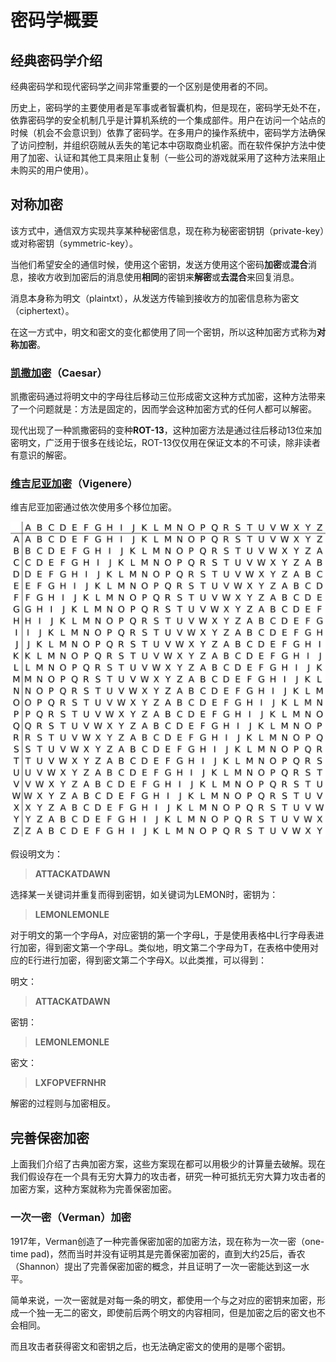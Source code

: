 # 密码学概要

## 经典密码学介绍

经典密码学和现代密码学之间非常重要的一个区别是使用者的不同。

历史上，密码学的主要使用者是军事或者智囊机构，但是现在，密码学无处不在，依靠密码学的安全机制几乎是计算机系统的一个集成部件。用户在访问一个站点的时候（机会不会意识到）依靠了密码学。在多用户的操作系统中，密码学方法确保了访问控制，并组织窃贼从丢失的笔记本中窃取商业机密。而在软件保护方法中使用了加密、认证和其他工具来阻止复制（一些公司的游戏就采用了这种方法来阻止未购买的用户使用）。

## 对称加密

该方式中，通信双方实现共享某种秘密信息，现在称为秘密密钥钥（private-key）或对称密钥（symmetric-key）。

当他们希望安全的通信时候，使用这个密钥，发送方使用这个密码**加密**或**混合**消息，接收方收到加密后的消息使用**相同**的密钥来**解密**或**去混合**来回复消息。

消息本身称为明文（plaintxt），从发送方传输到接收方的加密信息称为密文（ciphertext）。

在这一方式中，明文和密文的变化都使用了同一个密钥，所以这种加密方式称为**对称加密**。

### [凯撒加密](https://zh.wikipedia.org/wiki/%E5%87%B1%E6%92%92%E5%AF%86%E7%A2%BC)（Caesar）

凯撒密码通过将明文中的字母往后移动三位形成密文这种方式加密，这种方法带来了一个问题就是：方法是固定的，因而学会这种加密方式的任何人都可以解密。

现代出现了一种凯撒密码的变种**ROT-13**，这种加密方法是通过往后移动13位来加密明文，广泛用于很多在线论坛，ROT-13仅仅用在保证文本的不可读，除非读者有意识的解密。

### [维吉尼亚加密](https://zh.wikipedia.org/wiki/%E7%BB%B4%E5%90%89%E5%B0%BC%E4%BA%9A%E5%AF%86%E7%A0%81)（Vigenere）

维吉尼亚加密通过依次使用多个移位加密。

![1](images/cipher_1.svg "vigenere")

假设明文为：

> **ATTACKATDAWN**

选择某一关键词并重复而得到密钥，如关键词为LEMON时，密钥为：

> **LEMONLEMONLE**

对于明文的第一个字母A，对应密钥的第一个字母L，于是使用表格中L行字母表进行加密，得到密文第一个字母L。类似地，明文第二个字母为T，在表格中使用对应的E行进行加密，得到密文第二个字母X。以此类推，可以得到：

明文：

> **ATTACKATDAWN**

密钥：

> **LEMONLEMONLE**

密文：

> **LXFOPVEFRNHR**

解密的过程则与加密相反。

## 完善保密加密

上面我们介绍了古典加密方案，这些方案现在都可以用极少的计算量去破解。现在我们假设存在一个具有无穷大算力的攻击者，研究一种可抵抗无穷大算力攻击者的加密方案，这种方案就称为完善保密加密。

### 一次一密（Verman）加密

1917年，Verman创造了一种完善保密加密的加密方法，现在称为一次一密（one-time pad)，然而当时并没有证明其是完善保密加密的，直到大约25后，香农（Shannon）提出了完善保密加密的概念，并且证明了一次一密能达到这一水平。

简单来说，一次一密就是对每一条的明文，都使用一个与之对应的密钥来加密，形成一个独一无二的密文，即使前后两个明文的内容相同，但是加密之后的密文也不会相同。

而且攻击者获得密文和密钥之后，也无法确定密文的使用的是哪个密钥。
